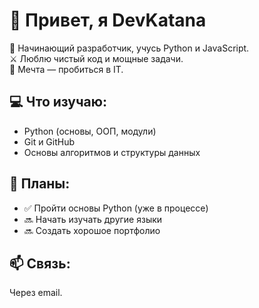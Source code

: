 # 👋 Привет, я DevKatana

🧠 Начинающий разработчик, учусь Python и JavaScript.  
⚔️ Люблю чистый код и мощные задачи.  
🚀 Мечта — пробиться в IT.

## 💻 Что изучаю:
- Python (основы, ООП, модули)
- Git и GitHub
- Основы алгоритмов и структуры данных

## 📌 Планы:
- ✅ Пройти основы Python (уже в процессе)
- 🔜 Начать изучать другие языки
- 🔜 Создать хорошое портфолио

## 📫 Связь:
Через email.

